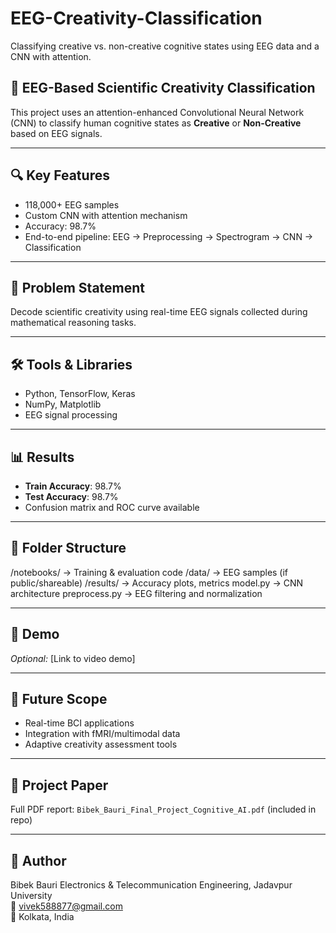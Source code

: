 # EEG-Creativity-Classification

Classifying creative vs. non-creative cognitive states using EEG data and a CNN with attention.

## 🧠 EEG-Based Scientific Creativity Classification

This project uses an attention-enhanced Convolutional Neural Network (CNN) to classify human cognitive states as **Creative** or **Non-Creative** based on EEG signals.

---

## 🔍 Key Features
- 118,000+ EEG samples
- Custom CNN with attention mechanism
- Accuracy: 98.7%
- End-to-end pipeline: EEG → Preprocessing → Spectrogram → CNN → Classification

---

## 🎯 Problem Statement

Decode scientific creativity using real-time EEG signals collected during mathematical reasoning tasks.

---

## 🛠️ Tools & Libraries
- Python, TensorFlow, Keras
- NumPy, Matplotlib
- EEG signal processing

---

## 📊 Results
- **Train Accuracy**: 98.7%
- **Test Accuracy**: 98.7%
- Confusion matrix and ROC curve available

---

## 📁 Folder Structure
/notebooks/         → Training & evaluation code
/data/              → EEG samples (if public/shareable)
/results/           → Accuracy plots, metrics
model.py            → CNN architecture
preprocess.py       → EEG filtering and normalization


---

## 🎥 Demo
*Optional:* [Link to video demo]

---

## 🌱 Future Scope
- Real-time BCI applications
- Integration with fMRI/multimodal data
- Adaptive creativity assessment tools

---

## 📄 Project Paper
Full PDF report: `Bibek_Bauri_Final_Project_Cognitive_AI.pdf` (included in repo)

---

## 👤 Author

Bibek Bauri
Electronics & Telecommunication Engineering, Jadavpur University  
📧 vivek588877@gmail.com  
📍 Kolkata, India
